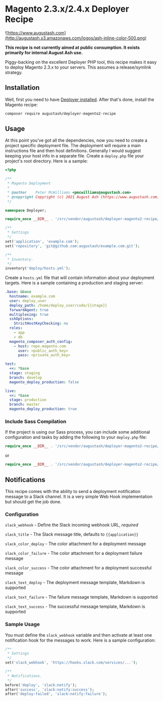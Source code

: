 # Magento 2.3.x/2.4.x Deployer Recipe

![https://www.augustash.com](http://augustash.s3.amazonaws.com/logos/ash-inline-color-500.png)

**This recipe is not currently aimed at public consumption. It exists primarily for internal August Ash use.**

Piggy-backing on the excellent Deployer PHP tool, this recipe makes it easy to deploy Magento 2.3.x to your servers. This assumes a release/symlink strategy.

## Installation

Well, first you need to have [Deployer installed](https://deployer.org/docs/installation.html). After that's done, install the Magento recipe:

```bash
composer require augustash/deployer-magento2-recipe
```

## Usage

At this point you've got all the dependencies, now you need to create a project specific deployment file. The deployment will require a main instructions file and then host definitions. Generally I would suggest keeping your host info in a separate file. Create a `deploy.php` file your project's root directory. Here is a sample:

```php
<?php

/**
 * Magento Deployment
 *
 * @author    Peter McWilliams <pmcwilliams@augustash.com>
 * @copyright Copyright (c) 2021 August Ash (https://www.augustash.com)
 */

namespace Deployer;

require_once __DIR__ . '/src/vendor/augustash/deployer-magento2-recipe/recipe/magento-2.3.php';

/**
 * Settings
 */
set('application', 'example.com');
set('repository', 'git@github.com:augustash/example.com.git');

/**
 * Inventory.
 */
inventory('deploy/hosts.yml');
```

Create a `hosts.yml` file that will contain information about your deployment targets. Here is a sample containing a production and staging server:

```yaml
.base: &base
  hostname: example.com
  user: deploy_user
  deploy_path: /home/deploy_user/code/{{stage}}
  forwardAgent: true
  multiplexing: true
  sshOptions:
    StrictHostKeyChecking: no
  roles:
    - app
    - db
  magento_composer_auth_config:
    - host: repo.magento.com
      user: <public_auth_key>
      pass: <private_auth_key>

test:
  <<: *base
  stage: staging
  branch: develop
  magento_deploy_production: false

live:
  <<: *base
  stage: production
  branch: master
  magento_deploy_production: true
```

### Include Sass Compilation

If the project is using our Sass process, you can include some additional configuration and tasks by adding the following to your `deploy.php` file:

```php
require_once __DIR__ . '/src/vendor/augustash/deployer-magento2-recipe/recipe/magento-sass.php';
```

or

```php
require_once __DIR__ . '/src/vendor/augustash/deployer-magento2-recipe/recipe/magento-carbon.php';
```

## Notifications

This recipe comes with the ability to send a deployment notification message to a Slack channel. It is a very simple Web Hook implementation but should get the job done.

### Configuration

`slack_webhook` - Define the Slack incoming webhook URL, *required*

`slack_title` - The Slack message title, defaults to `{{application}}`

`slack_color_deploy` - The color attachment for a deployment message

`slack_color_failure` - The color attachment for a deployment failure message

`slack_color_success` - The color attachment for a deployment successful message

`slack_text_deploy` - The deployment message template, Markdown is supported

`slack_text_failure` - The failure message template, Markdown is supported

`slack_text_success` - The successful message template, Markdown is supported

### Sample Usage

You must define the `slack_webhook` variable and then activate at least one notification hook for the messages to work. Here is a sample configuration:

```php
/**
 * Settings
 */
set('slack_webhook', 'https://hooks.slack.com/services/...');

/**
 * Notifications.
 */
before('deploy', 'slack:notify');
after('success', 'slack:notify:success');
after('deploy:failed', 'slack:notify:failure');
```
